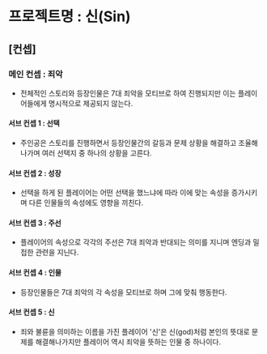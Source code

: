 # 프로젝트명 :  신(Sin)

## [컨셉]

### 메인 컨셉 : 죄악
- 전체적인 스토리와 등장인물은 7대 죄악을 모티브로 하여 진행되지만 이는 플레이어들에게 명시적으로 제공되지 않는다.

#### 서브 컨셉 1 : 선택
- 주인공은 스토리를 진행하면서 등장인물간의 갈등과 문제 상황을 해결하고 조율해나가며 여러 선택지 중 하나의 상황을 고른다.

#### 서브 컨셉 2 : 성장
- 선택을 하게 된 플레이어는 어떤 선택을 했느냐에 따라 이에 맞는 속성을 증가시키며 다른 인물들의 속성에도 영향을 끼친다.

#### 서브 컨셉 3 : 주선
- 플레이어의 속성으로 각각의 주선은 7대 죄악과 반대되는 의미를 지니며 엔딩과 밀접한 관련을 지닌다.

#### 서브 컨셉 4 : 인물
- 등장인물들은 7대 죄악의 각 속성을 모티브로 하며 그에 맞춰 행동한다.

#### 서브 컨셉 5 : 신
- 죄와 불륜을 의미하는 이름을 가진 플레이어 '신'은 신(god)처럼 본인의 뜻대로 문제를 해결해나가지만 플레이어 역시 죄악을 뜻하는 인물 중 하나이다.

